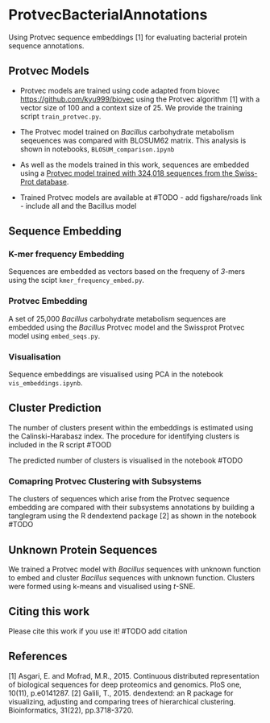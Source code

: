 # ProtvecBacterialAnnotations

Using Protvec sequence embeddings [1] for evaluating bacterial protein sequence annotations. 

## Protvec Models 

- Protvec models are trained using code adapted from biovec https://github.com/kyu999/biovec using the Protvec algorithm [1] with a vector size of 100 and a context size of 25. We provide the training script `train_protvec.py`. 

- The Protvec model trained on _Bacillus_ carbohydrate metabolism seqeuences was compared with BLOSUM62 matrix. This analysis is shown in notebooks, `BLOSUM_comparison.ipynb`

- As well as the models trained in this work, sequences are embedded using a [Protvec model trained with 324,018 sequences from the Swiss-Prot database](http://dx.doi.org/10.7910/DVN/JMFHTN). 

- Trained Protvec models are available at #TODO - add figshare/roads link - include all and the Bacillus model 

## Sequence Embedding 

### K-mer frequency Embedding 

Sequences are embedded as vectors based on the frequeny of _3_-mers using the scipt `kmer_frequency_embed.py`. 

### Protvec Embedding 

A set of 25,000 _Bacillus_ carbohydrate metabolism sequences are embedded using the _Bacillus_ Protvec model and the Swissprot Protvec model using `embed_seqs.py`. 

### Visualisation 
Sequence embeddings are visualised using PCA in the notebook `vis_embeddings.ipynb`. 


## Cluster Prediction 
The number of clusters present within the embeddings is estimated using the Calinski-Harabasz index. The procedure for identifying clusters is included in the R script #TOOD

The predicted number of clusters is visualised in the notebook #TODO 


### Comapring Protvec Clustering with Subsystems 

The clusters of sequences which arise from the Protvec sequence embedding are compared with their subsystems annotations by building a tanglegram using the R  dendextend package [2] as shown in the notebook #TODO 

## Unknown Protein Sequences 

We trained a Protvec model with _Bacillus_ sequences with unknown function to embed and cluster _Bacillus_ sequences with unknown function. Clusters were formed using k-means and visualised using _t_-SNE. 


## Citing this work 
Please cite this work if you use it!
#TODO add citation

## References 

[1] Asgari, E. and Mofrad, M.R., 2015. Continuous distributed representation of biological sequences for deep proteomics and genomics. PloS one, 10(11), p.e0141287.
[2] Galili, T., 2015. dendextend: an R package for visualizing, adjusting and comparing trees of hierarchical clustering. Bioinformatics, 31(22), pp.3718-3720.

